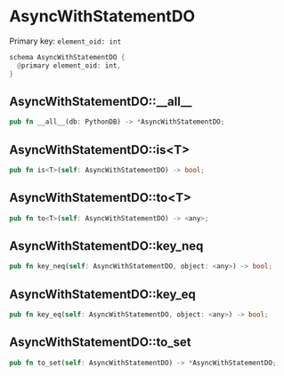 # AsyncWithStatementDO

Primary key: `element_oid: int`

```rust
schema AsyncWithStatementDO {
  @primary element_oid: int,
}
```
## AsyncWithStatementDO::\_\_all\_\_

```rust
pub fn __all__(db: PythonDB) -> *AsyncWithStatementDO;
```
## AsyncWithStatementDO::is\<T\>

```rust
pub fn is<T>(self: AsyncWithStatementDO) -> bool;
```
## AsyncWithStatementDO::to\<T\>

```rust
pub fn to<T>(self: AsyncWithStatementDO) -> <any>;
```
## AsyncWithStatementDO::key\_neq

```rust
pub fn key_neq(self: AsyncWithStatementDO, object: <any>) -> bool;
```
## AsyncWithStatementDO::key\_eq

```rust
pub fn key_eq(self: AsyncWithStatementDO, object: <any>) -> bool;
```
## AsyncWithStatementDO::to\_set

```rust
pub fn to_set(self: AsyncWithStatementDO) -> *AsyncWithStatementDO;
```

